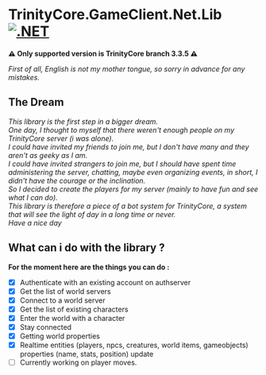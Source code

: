 # TrinityCore.GameClient.Net.Lib [![.NET](https://github.com/valcriss/TrinityCore.GameClient.Net.Lib/actions/workflows/dotnet.yml/badge.svg)](https://github.com/valcriss/TrinityCore.GameClient.Net.Lib/actions/workflows/dotnet.yml)
**:warning: Only supported version is TrinityCore branch 3.3.5 :warning:**

_First of all, English is not my mother tongue, so sorry in advance for any mistakes._

## The Dream
_This library is the first step in a bigger dream._  
_One day, I thought to myself that there weren't enough people on my TrinityCore server (i was alone)._   
_I could have invited my friends to join me, but I don't have many and they aren't as geeky as I am._   
_I could have invited strangers to join me, but I should have spent time administering the server, chatting, maybe even organizing events, in short, I didn't have the courage or the inclination._  
_So I decided to create the players for my server (mainly to have fun and see what I can do)._  
_This library is therefore a piece of a bot system for TrinityCore, a system that will see the light of day in a long time or never._   
_Have a nice day_  

## What can i do with the library ?
**For the moment here are the things you can do :**
- [x] Authenticate with an existing account on authserver
- [x] Get the list of world servers
- [x] Connect to a world server
- [x] Get the list of existing characters
- [x] Enter the world with a character
- [x] Stay connected
- [x] Getting world properties
- [x] Realtime entities (players, npcs, creatures, world items, gameobjects) properties (name, stats, position) update
- [ ] Currently working on player moves.
